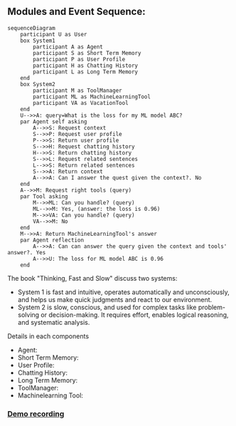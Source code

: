 ## Modules and Event Sequence:

```mermaid
sequenceDiagram
    participant U as User
    box System1
        participant A as Agent
        participant S as Short Term Memory
        participant P as User Profile
        participant H as Chatting History
        participant L as Long Term Memory
    end
    box System2
        participant M as ToolManager
        participant ML as MachineLearningTool
        participant VA as VacationTool
    end
    U-->>A: query=What is the loss for my ML model ABC?
    par Agent self asking
        A-->>S: Request context
        S-->>P: Request user profile
        P-->>S: Return user profile
        S-->>H: Request chatting history
        H-->>S: Return chatting history
        S-->>L: Request related sentences
        L-->>S: Return related sentences
        S-->>A: Return context
        A-->>A: Can I answer the quest given the context?. No
    end
    A-->>M: Request right tools (query)
    par Tool asking
        M-->>ML: Can you handle? (query)
        ML-->>M: Yes, (answer: the loss is 0.96)
        M-->>VA: Can you handle? (query)
        VA-->>M: No
    end
    M-->>A: Return MachineLearningTool's answer
    par Agent reflection
        A-->>A: Can can answer the query given the context and tools' answer?. Yes
        A-->>U: The loss for ML model ABC is 0.96
    end
```

The book "Thinking, Fast and Slow" discuss two systems:
  + System 1 is fast and intuitive, operates automatically and unconsciously, and helps us make quick judgments and react to our environment.
  + System 2 is slow, conscious, and used for complex tasks like problem-solving or decision-making. It requires effort, enables logical reasoning, and systematic analysis.

Details in each components
* Agent:
* Short Term Memory:
* User Profile:
* Chatting History:
* Long Term Memory:
* ToolManager:
* Machinelearning Tool:


### [Demo recording](https://www.dropbox.com/s/mdwcg1f8uali5ma/Screen%20Recording%202023-03-30%20at%2011.36.05%20AM.mov?dl=0)
